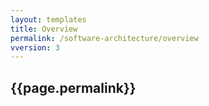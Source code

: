 ```yaml
---
layout: templates
title: Overview
permalink: /software-architecture/overview
vversion: 3
---
```



## {{page.permalink}} 